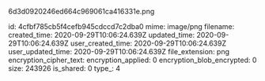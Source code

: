 6d3d0920246ed664c969061ca416331e.png

id: 4cfbf785cb5f4cefb945cdccd7c2dba0
mime: image/png
filename: 
created_time: 2020-09-29T10:06:24.639Z
updated_time: 2020-09-29T10:06:24.639Z
user_created_time: 2020-09-29T10:06:24.639Z
user_updated_time: 2020-09-29T10:06:24.639Z
file_extension: png
encryption_cipher_text: 
encryption_applied: 0
encryption_blob_encrypted: 0
size: 243926
is_shared: 0
type_: 4